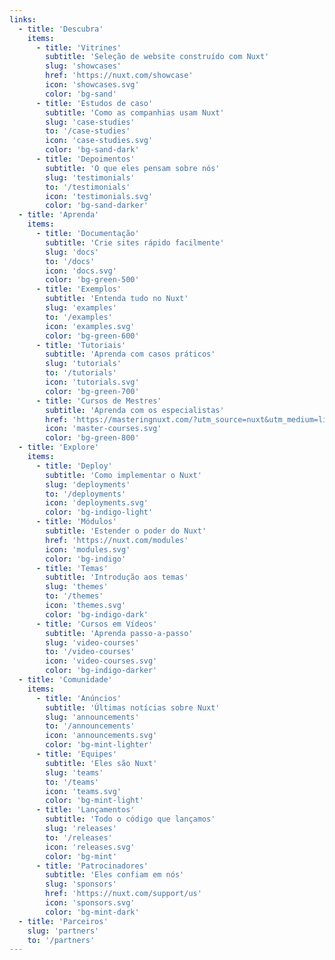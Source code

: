 ```yaml
---
links:
  - title: 'Descubra'
    items:
      - title: 'Vitrines'
        subtitle: 'Seleção de website construído com Nuxt'
        slug: 'showcases'
        href: 'https://nuxt.com/showcase'
        icon: 'showcases.svg'
        color: 'bg-sand'
      - title: 'Estudos de caso'
        subtitle: 'Como as companhias usam Nuxt'
        slug: 'case-studies'
        to: '/case-studies'
        icon: 'case-studies.svg'
        color: 'bg-sand-dark'
      - title: 'Depoimentos'
        subtitle: 'O que eles pensam sobre nós'
        slug: 'testimonials'
        to: '/testimonials'
        icon: 'testimonials.svg'
        color: 'bg-sand-darker'
  - title: 'Aprenda'
    items:
      - title: 'Documentação'
        subtitle: 'Crie sites rápido facilmente'
        slug: 'docs'
        to: '/docs'
        icon: 'docs.svg'
        color: 'bg-green-500'
      - title: 'Exemplos'
        subtitle: 'Entenda tudo no Nuxt'
        slug: 'examples'
        to: '/examples'
        icon: 'examples.svg'
        color: 'bg-green-600'
      - title: 'Tutoriais'
        subtitle: 'Aprenda com casos práticos'
        slug: 'tutorials'
        to: '/tutorials'
        icon: 'tutorials.svg'
        color: 'bg-green-700'
      - title: 'Cursos de Mestres'
        subtitle: 'Aprenda com os especialistas'
        href: 'https://masteringnuxt.com/?utm_source=nuxt&utm_medium=link&utm_campaign=nsite'
        icon: 'master-courses.svg'
        color: 'bg-green-800'
  - title: 'Explore'
    items:
      - title: 'Deploy'
        subtitle: 'Como implementar o Nuxt'
        slug: 'deployments'
        to: '/deployments'
        icon: 'deployments.svg'
        color: 'bg-indigo-light'
      - title: 'Módulos'
        subtitle: 'Estender o poder do Nuxt'
        href: 'https://nuxt.com/modules'
        icon: 'modules.svg'
        color: 'bg-indigo'
      - title: 'Temas'
        subtitle: 'Introdução aos temas'
        slug: 'themes'
        to: '/themes'
        icon: 'themes.svg'
        color: 'bg-indigo-dark'
      - title: 'Cursos em Vídeos'
        subtitle: 'Aprenda passo-a-passo'
        slug: 'video-courses'
        to: '/video-courses'
        icon: 'video-courses.svg'
        color: 'bg-indigo-darker'
  - title: 'Comunidade'
    items:
      - title: 'Anúncios'
        subtitle: 'Últimas notícias sobre Nuxt'
        slug: 'announcements'
        to: '/announcements'
        icon: 'announcements.svg'
        color: 'bg-mint-lighter'
      - title: 'Equipes'
        subtitle: 'Eles são Nuxt'
        slug: 'teams'
        to: '/teams'
        icon: 'teams.svg'
        color: 'bg-mint-light'
      - title: 'Lançamentos'
        subtitle: 'Todo o código que lançamos'
        slug: 'releases'
        to: '/releases'
        icon: 'releases.svg'
        color: 'bg-mint'
      - title: 'Patrocinadores'
        subtitle: 'Eles confiam em nós'
        slug: 'sponsors'
        href: 'https://nuxt.com/support/us'
        icon: 'sponsors.svg'
        color: 'bg-mint-dark'
  - title: 'Parceiros'
    slug: 'partners'
    to: '/partners'
---
```

